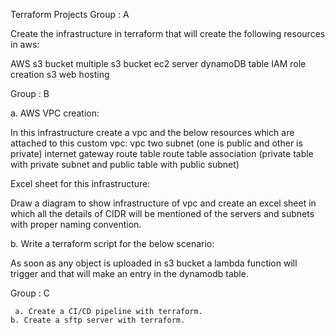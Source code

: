 Terraform Projects
Group : A

Create the infrastructure  in terraform that will create the following resources in aws:

AWS s3 bucket 
multiple s3 bucket
ec2 server
dynamoDB table 
IAM role creation
s3 web hosting
 
Group : B

a. AWS VPC creation:

In this infrastructure create a vpc and the below resources which are attached to this custom vpc:
vpc
two subnet (one is public and other is private)
internet gateway
route table
route table association (private table with private subnet and public    table with public subnet)


Excel sheet for this infrastructure:



Draw a diagram to show infrastructure of vpc and create an excel sheet in which all the details of CIDR will be mentioned of the servers and subnets with proper naming convention.

b. Write a terraform script for the below scenario:

As soon as any object is uploaded in  s3 bucket a lambda function will trigger and that will make an entry in the dynamodb table. 
	
Group : C

     a. Create a CI/CD pipeline with terraform.
    b. Create a sftp server with terraform.


